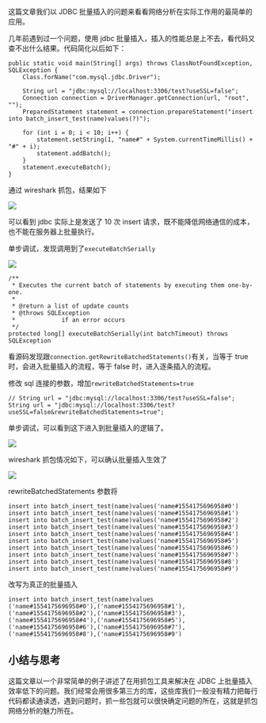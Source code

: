 这篇文章我们以 JDBC 批量插入的问题来看看网络分析在实际工作用的最简单的应用。

几年前遇到过一个问题，使用 jdbc 批量插入，插入的性能总是上不去，看代码又查不出什么结果。代码简化以后如下：

```
public static void main(String[] args) throws ClassNotFoundException, SQLException {
    Class.forName("com.mysql.jdbc.Driver");

    String url = "jdbc:mysql://localhost:3306/test?useSSL=false";
    Connection connection = DriverManager.getConnection(url, "root", "");
    PreparedStatement statement = connection.prepareStatement("insert into batch_insert_test(name)values(?)");

    for (int i = 0; i < 10; i++) {
        statement.setString(1, "name#" + System.currentTimeMillis() + "#" + i);
        statement.addBatch();
    }
    statement.executeBatch();
}
```

通过 wireshark 抓包，结果如下

![](https://user-gold-cdn.xitu.io/2019/4/2/169dc5d37554c47f?w=1161&h=706&f=jpeg&s=293894)

可以看到 jdbc 实际上是发送了 10 次 insert 请求，既不能降低网络通信的成本，也不能在服务器上批量执行。

单步调试，发现调用到了`executeBatchSerially`

![](https://user-gold-cdn.xitu.io/2019/4/2/169dc5d3748f9d16?w=1142&h=573&f=jpeg&s=155989)

```
/**
 * Executes the current batch of statements by executing them one-by-one.
 * 
 * @return a list of update counts
 * @throws SQLException
 *             if an error occurs
 */
protected long[] executeBatchSerially(int batchTimeout) throws SQLException
```

看源码发现跟`connection.getRewriteBatchedStatements()`有关，当等于 true 时，会进入批量插入的流程，等于 false 时，进入逐条插入的流程。

修改 sql 连接的参数，增加`rewriteBatchedStatements=true`

```
// String url = "jdbc:mysql://localhost:3306/test?useSSL=false";
String url = "jdbc:mysql://localhost:3306/test?useSSL=false&rewriteBatchedStatements=true";
```

单步调试，可以看到这下进入到批量插入的逻辑了。

![](https://user-gold-cdn.xitu.io/2019/4/2/169dc5d36f57e24d?w=1116&h=473&f=jpeg&s=128885)

wireshark 抓包情况如下，可以确认批量插入生效了

![](https://user-gold-cdn.xitu.io/2019/4/2/169dc5d37d90af87?w=1045&h=656&f=jpeg&s=345196)

rewriteBatchedStatements 参数将

```
insert into batch_insert_test(name)values('name#1554175696958#0')
insert into batch_insert_test(name)values('name#1554175696958#1')
insert into batch_insert_test(name)values('name#1554175696958#2')
insert into batch_insert_test(name)values('name#1554175696958#3')
insert into batch_insert_test(name)values('name#1554175696958#4')
insert into batch_insert_test(name)values('name#1554175696958#5')
insert into batch_insert_test(name)values('name#1554175696958#6')
insert into batch_insert_test(name)values('name#1554175696958#7')
insert into batch_insert_test(name)values('name#1554175696958#8')
insert into batch_insert_test(name)values('name#1554175696958#9')
```

改写为真正的批量插入

```
insert into batch_insert_test(name)values
('name#1554175696958#0'),('name#1554175696958#1'),
('name#1554175696958#2'),('name#1554175696958#3'),
('name#1554175696958#4'),('name#1554175696958#5'),
('name#1554175696958#6'),('name#1554175696958#7'),
('name#1554175696958#8'),('name#1554175696958#9')
```

## 小结与思考

这篇文章以一个非常简单的例子讲述了在用抓包工具来解决在 JDBC 上批量插入效率低下的问题。我们经常会用很多第三方的库，这些库我们一般没有精力把每行代码都读通读透，遇到问题时，抓一些包就可以很快确定问题的所在，这就是抓包网络分析的魅力所在。
